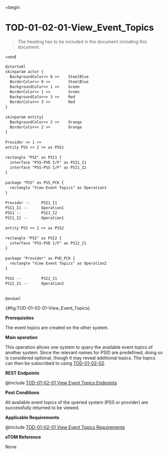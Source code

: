 =begin

# TOD-01-02-01-View_Event_Topics

> The heading has to be included in the document including this document.

=end

```plantuml
@startuml
skinparam actor {
  BackgroundColor<< 0 >> 	SteelBlue
  BorderColor<< 0 >> 		SteelBlue
  BackgroundColor<< 1 >> 	Green
  BorderColor<< 1 >> 		Green
  BackgroundColor<< 3 >> 	Red
  BorderColor<< 3 >> 		Red
}

skinparam entity{
  BackgroundColor<< 2 >> 	Orange
  BorderColor<< 2 >> 		Orange
}

Provider << 1 >>
entity PSS << 2 >> as PSS1

rectangle "PSI" as PSI1 {
  interface "PSS-PVD I/F" as PSI1_I1
  interface "PSS-PSS I/F" as PSI1_I2
}

package "PSS" as PSS_PCK {
  rectangle "View Event Topics" as Operation1
}

Provider --	    PSI1_I1
PSI1_I1 --      Operation1
PSS1 --         PSI1_I2
PSI1_I2 --      Operation1

entity PSS << 2 >> as PSS2

rectangle "PSI" as PSI2 {
  interface "PSS-PVD I/F" as PSI2_I1
}

package "Provider" as PVD_PCK {
  rectangle "View Event Topics" as Operation2
}

PSS2 --         PSI2_I1
PSI2_I1 --      Operation2


@enduml

```

![TOD-01-02-01: View Event Topics](../../common/pixel.png){#fig:TOD-01-02-01-View_Event_Topics}

**Prerequisites**

The event topics are created on the other system.

**Main operation**

This operation allows one system to query the available event topics of another system.
Since the relevant names for PSID are predefined, doing so is considered optional, though it may reveal additional topics.
The topics can then be subscribed to using [TOD-01-02-02](#tod-01-02-02-registereventcallback).

**REST Endpoints**

@include [TOD-01-02-01 View Event Topics Endpoints](endpoints/TOD-01-02-01-View_Event_Topics-endpoints.md)

**Post Conditions**

All available event topics of the queried system (PSS or provider) are successfully returned to be viewed.

**Applicable Requirements**

@include [TOD-01-02-01 View Event Topics Requirements](requirements/TOD-01-02-01-View_Event_Topics-requirements.md)

**eTOM Reference**

None
